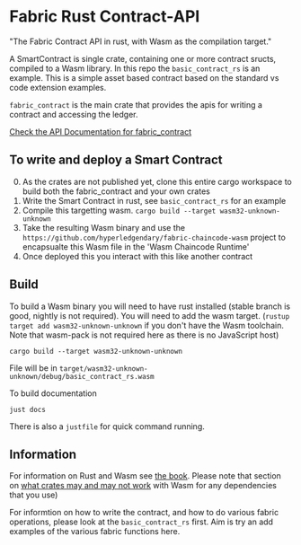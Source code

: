 # Fabric Rust Contract-API

"The Fabric Contract API in rust, with Wasm as the compilation target."

A SmartContract is single crate, containing one or more contract sructs, compiled to a Wasm library. In this repo the `basic_contract_rs` is an example. This is a simple asset based contract based on the standard vs code extension examples.

`fabric_contract` is the main crate that provides the apis for writing a contract and accessing the ledger. 

[Check the API Documentation for fabric_contract](https://hyperledgendary.github.io/fabric-contract-api-rust/apidoc/fabric_contract/index.html)


## To write and deploy a Smart Contract

0. As the crates are not published yet, clone this entire cargo workspace to build both the fabric_contract and your own crates
1. Write the Smart Contract in rust, see `basic_contract_rs` for an example
2. Compile this targetting wasm. `cargo build --target wasm32-unknown-unknown`
3. Take the resulting Wasm binary and use the `https://github.com/hyperledgendary/fabric-chaincode-wasm` project to encapsualte this Wasm file in the 'Wasm Chaincode Runtime'
4. Once deployed this you interact with this like another contract


## Build

To build a Wasm binary you will need to have rust installed (stable branch is good, nightly is not required). You will need to add the wasm target.
(`rustup target add wasm32-unknown-unknown` if you don't have the Wasm toolchain. Note that wasm-pack is not required here as there is no JavaScript host)

```
cargo build --target wasm32-unknown-unknown
```

File will be in `target/wasm32-unknown-unknown/debug/basic_contract_rs.wasm`


To build documentation

```
just docs
```

There is also a `justfile` for quick command running.

## Information

For information on Rust and Wasm see [the book](https://rustwasm.github.io/docs/book/).
Please note that section on [what crates may and may not work](https://rustwasm.github.io/docs/book/reference/which-crates-work-with-wasm.html) with Wasm for any dependencies that you use)

For informtion on how to write the contract, and how to do various fabric operations, please look at the `basic_contract_rs` first. Aim is try an add examples of the various fabric functions here.
